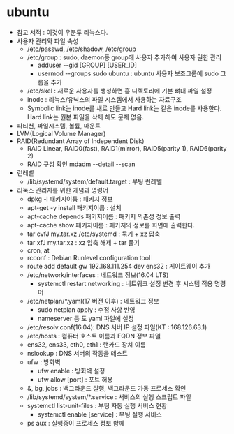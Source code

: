 # ubuntu
- 참고 서적 : 이것이 우분투 리눅스다.
- 사용자 관리와 파일 속성
  - /etc/passwd, /etc/shadow, /etc/group 
  - /etc/group : sudo, daemon등 group에 사용자 추가하여 사용자 권한 관리
    - adduser --gid [GROUP] [USER_ID]
    - usermod --groups sudo ubuntu : ubuntu 사용자 보조그룹에 sudo 그룹을 추가
  - /etc/skel : 새로운 사용자를 생성하면 홈 디렉토리에 기본 뼈대 파일 설정
  - inode : 리눅스/유닉스의 파일 시스템에서 사용하는 자료구조
  - Symbolic link는 inode를 새로 만들고 Hard link는 같은 inode를 사용한다. 
    Hard link는 원본 파일을 삭제 해도 문제 없음.
- 파티션, 파일시스템, 볼륨, 마운트
- LVM(Logical Volume Manager)
- RAID(Redundant Array of Independent Disk)
  - RAID Linear, RAID0(fast), RAID1(mirror), RAID5(parity 1), RAID6(parity 2)
  - RAID 구성 확인 mdadm --detail --scan
- 런레벨
  - /lib/systemd/system/default.target : 부팅 런레벨
- 리눅스 관리자를 위한 개념과 명령어  
  - dpkg -l 패키지이름 : 패키지 정보
  - apt-get -y install 패키지이름 : 설치
  - apt-cache depends 패키지이름 : 패키지 의존성 정보 출력
  - apt-cache show 패키지이름 : 패키지의 정보를 화면에 출력한다.
  - tar cvfJ my.tar.xz /etc/systemd : 묶기 + xz 압축
  - tar xfJ my.tar.xz : xz 압축 해제 + tar 풀기
  - cron, at
  - rcconf : Debian Runlevel configuration tool
  - route add default gw 192.168.111.254 dev ens32 : 게이트웨이 추가
  - /etc/network/interfaces : 네트워크 정보(16.04 LTS) 
    - systemctl restart networking : 네트워크 설정 변경 후 시스템 적용 명령어
  - /etc/netplan/*.yaml(17 버전 이후) : 네트워크 정보
    - sudo netplan apply : 수정 사항 반영
    - nameserver 등 도 yaml 파일에 설정
  - /etc/resolv.conf(16.04): DNS 서버 IP 설정 파일(KT : 168.126.63.1)
  - /etc/hosts : 컴퓨터 호스트 이름과 FQDN 정보 파일
  - ens32, ens33, eth0, eth1 : 랜카드 장치 이름 
  - nslookup : DNS 서버의 작동을 테스트
  - ufw : 방화벽
    - ufw enable : 방화벽 설정
    - ufw allow [port] : 포트 허용
  - &, bg, jobs : 백그라운드 실행, 백그라운드 가동 프로세스 확인
  - /lib/systemd/system/*.service : 서비스의 실행 스크립트 파일
  - systemctl list-unit-files : 부팅 자동 실행 서비스 현황
    - systemctl enable [service] : 부팅 실행 서비스 
  - ps aux : 실행중이 프로세스 정보 함께 
